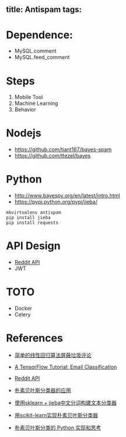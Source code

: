title: Antispam
tags:
---

# Dependence:

- MySQL.comment
- MySQL.feed_comment

# Steps

1. Mobile Tool
2. Machine Learning
3. Behavior

# Nodejs

- <https://github.com/tiant167/bayes-spam>
- <https://github.com/ttezel/bayes>

# Python

- <http://www.bayespy.org/en/latest/intro.html>
- <https://pypi.python.org/pypi/jieba/>

```
mkvirtualenv antispam
pip install jieba
pip install requests
```

# API Design

- [Reddit API](https://www.reddit.com/dev/api)
- JWT


# TOTO

- Docker
- Celery


# References
- [简单的线性回归算法屏蔽垃圾评论](http://www.hutuseng.com/article/simple-linear-regression-filter-spam-comments)
- [A TensorFlow Tutorial: Email Classification](http://jrmeyer.github.io/tutorial/2016/02/01/TensorFlow-Tutorial.html)
- [Reddit API](https://www.reddit.com/dev/api)

- [朴素贝叶斯分类器的应用](http://www.ruanyifeng.com/blog/2013/12/naive_bayes_classifier.html)
- [使用sklearn + jieba中文分词构建文本分类器](http://myg0u.com/%E6%95%B0%E6%8D%AE%E6%8C%96%E6%8E%98/2015/05/06/use-sklearn-jieba.html)
- [用scikit-learn实现朴素贝叶斯分类器](http://guoze.me/2014/06/05/scikit-learn-naive-bayes-classifier/)
- [朴素贝叶斯分类的 Python 实现和思考](http://sf-zhou.github.io/naive-bayes-python/)
